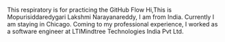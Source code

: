 This respiratory is for practicing the GitHub Flow 
Hi,This is Mopurisiddaredygari Lakshmi Narayanareddy, I am from India. Currently I am staying in Chicago. 
Coming to my professional experience, I worked as a software engineer at LTIMindtree Technologies India Pvt Ltd.
